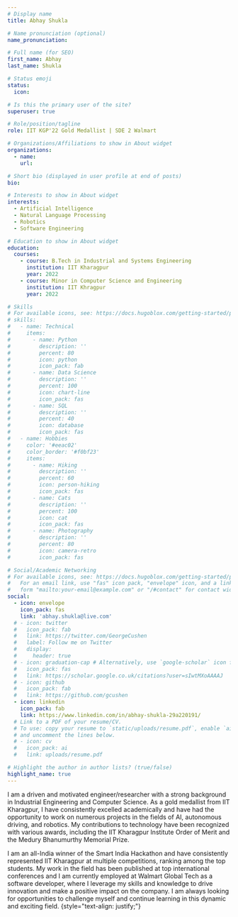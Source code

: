 ```yaml
---
# Display name
title: Abhay Shukla

# Name pronunciation (optional)
name_pronunciation: 

# Full name (for SEO)
first_name: Abhay
last_name: Shukla

# Status emoji
status:
  icon: 

# Is this the primary user of the site?
superuser: true

# Role/position/tagline
role: IIT KGP'22 Gold Medallist | SDE 2 Walmart

# Organizations/Affiliations to show in About widget
organizations:
  - name: 
    url: 

# Short bio (displayed in user profile at end of posts)
bio: 

# Interests to show in About widget
interests:
  - Artificial Intelligence
  - Natural Language Processing
  - Robotics
  - Software Engineering

# Education to show in About widget
education:
  courses:
    - course: B.Tech in Industrial and Systems Engineering
      institution: IIT Kharagpur
      year: 2022
    - course: Minor in Computer Science and Engineering
      institution: IIT Khragpur
      year: 2022

# Skills
# For available icons, see: https://docs.hugoblox.com/getting-started/page-builder/#icons
# skills:
#   - name: Technical
#     items:
#       - name: Python
#         description: ''
#         percent: 80
#         icon: python
#         icon_pack: fab
#       - name: Data Science
#         description: ''
#         percent: 100
#         icon: chart-line
#         icon_pack: fas
#       - name: SQL
#         description: ''
#         percent: 40
#         icon: database
#         icon_pack: fas
#   - name: Hobbies
#     color: '#eeac02'
#     color_border: '#f0bf23'
#     items:
#       - name: Hiking
#         description: ''
#         percent: 60
#         icon: person-hiking
#         icon_pack: fas
#       - name: Cats
#         description: ''
#         percent: 100
#         icon: cat
#         icon_pack: fas
#       - name: Photography
#         description: ''
#         percent: 80
#         icon: camera-retro
#         icon_pack: fas

# Social/Academic Networking
# For available icons, see: https://docs.hugoblox.com/getting-started/page-builder/#icons
#   For an email link, use "fas" icon pack, "envelope" icon, and a link in the
#   form "mailto:your-email@example.com" or "/#contact" for contact widget.
social:
  - icon: envelope
    icon_pack: fas
    link: 'abhay.shukla@live.com'
  # - icon: twitter
  #   icon_pack: fab
  #   link: https://twitter.com/GeorgeCushen
  #   label: Follow me on Twitter
  #   display:
  #     header: true
  # - icon: graduation-cap # Alternatively, use `google-scholar` icon from `ai` icon pack
  #   icon_pack: fas
  #   link: https://scholar.google.co.uk/citations?user=sIwtMXoAAAAJ
  # - icon: github
  #   icon_pack: fab
  #   link: https://github.com/gcushen
  - icon: linkedin
    icon_pack: fab
    link: https://www.linkedin.com/in/abhay-shukla-29a220191/
  # Link to a PDF of your resume/CV.
  # To use: copy your resume to `static/uploads/resume.pdf`, enable `ai` icons in `params.yaml`,
  # and uncomment the lines below.
  # - icon: cv
  #   icon_pack: ai
  #   link: uploads/resume.pdf

# Highlight the author in author lists? (true/false)
highlight_name: true
---
```


I am a driven and motivated engineer/researcher with a strong background in Industrial Engineering and Computer Science. As a gold medallist from IIT Kharagpur, I have consistently excelled academically and have had the opportunity to work on numerous projects in the fields of AI, autonomous driving, and robotics. My contributions to technology have been recognized with various awards, including the IIT Kharagpur Institute Order of Merit and the Medury Bhanumurthy Memorial Prize.

I am an all-India winner of the Smart India Hackathon and have consistently represented IIT Kharagpur at multiple competitions, ranking among the top students. My work in the field has been published at top international conferences and I am currently employed at Walmart Global Tech as a software developer, where I leverage my skills and knowledge to drive innovation and make a positive impact on the company. I am always looking for opportunities to challenge myself and continue learning in this dynamic and exciting field.
{style="text-align: justify;"}
